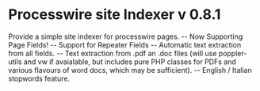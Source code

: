 Processwire site Indexer v 0.8.1
===================================

Provide a simple site indexer for processwire pages.
-- Now Supporting Page Fields!
-- Support for Repeater Fields
-- Automatic text extraction from all fields.
-- Text extraction from .pdf an .doc files (will use poppler-utils and vw if avaialable, but includes pure PHP classes for PDFs and various flavours of word docs, which may be sufficient).
-- English / Italian stopwords feature.
